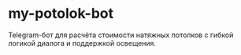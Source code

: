 # my-potolok-bot
Telegram-бот для расчёта стоимости натяжных потолков с гибкой логикой диалога и поддержкой освещения.
